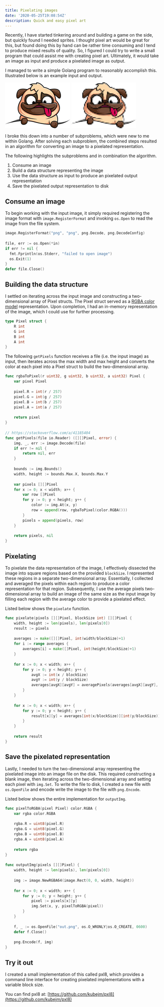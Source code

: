 ```yaml
---
title: Pixelating images
date: '2020-05-25T19:08:54Z'
description: Quick and easy pixel art
---
```


Recently, I have started tinkering around and building a game on the side, but
quickly found I needed sprites. I thought pixel art would be great for this,
but found doing this by hand can be rather time consuming and I tend to
produce mixed results of quality. So, I figured I could try to write a small
program that could assist me with creating pixel art. Ultimately, it would
take an image as input and produce a pixelated image as output.

I managed to write a simple Golang program to reasonably accomplish this.
Illustrated below is an example input and output.

![input](assets/input.png)
![output](assets/output.png)

I broke this down into a number of subproblems, which were new to me within
Golang. After solving each subproblem, the combined steps resulted in an
algorithm for converting an image to a pixelated representation.

The following highlights the subproblems and in combination the algorithm.

1. Consume an image
2. Build a data structure representing the image
3. Use the data structure as input to produce an pixelated output representation
4. Save the pixelated output representation to disk

## Consume an image

To begin working with the input image, it simply required registering the
image format with `image.RegisterFormat` and invoking `os.Open` to read the
image from the file system.

```go
image.RegisterFormat("png", "png", png.Decode, png.DecodeConfig)

file, err := os.Open(*in)
if err != nil {
  fmt.Fprintln(os.Stderr, "failed to open image")
  os.Exit(1)
}
defer file.Close()
```

## Building the data structure

I settled on iterating across the input image and constructing a
two-dimensional array of Pixel structs. The Pixel struct served as a
[RGBA color model](https://en.wikipedia.org/wiki/RGBA_color_model)
representation. Upon completion, I had an in-memory representation of the
image, which I could use for further processing.

```go
type Pixel struct {
	R int
	G int
	B int
	A int
}
```

The following `getPixels` function receives a file (i.e. the input image) as
input, then iterates across the max width and max height and converts the
color at each pixel into a Pixel struct to build the two-dimensional array.

```go
func rgbaToPixel(r uint32, g uint32, b uint32, a uint32) Pixel {
	var pixel Pixel

	pixel.R = int(r / 257)
	pixel.G = int(g / 257)
	pixel.B = int(b / 257)
	pixel.A = int(a / 257)

	return pixel
}

// https://stackoverflow.com/a/41185404
func getPixels(file io.Reader) ([][]Pixel, error) {
	img, _, err := image.Decode(file)
	if err != nil {
		return nil, err
	}

	bounds := img.Bounds()
	width, height := bounds.Max.X, bounds.Max.Y

	var pixels [][]Pixel
	for x := 0; x < width; x++ {
		var row []Pixel
		for y := 0; y < height; y++ {
			color := img.At(x, y)
			row = append(row, rgbaToPixel(color.RGBA()))
		}
		pixels = append(pixels, row)
	}

	return pixels, nil
}
```

## Pixelating

To pixelate the data representation of the image, I effectively dissected the
image into square regions based on the provided `blockSize`. I represented
these regions in a separate two-dimensional array. Essentially, I collected
and averaged the pixels within each region to produce a color representation
for that region. Subsequently, I use the average pixels two-dimensional array
to build an image of the same size as the input image by filling each region
with the average color to provide a pixelated effect.

Listed below shows the `pixelate` function.

```go
func pixelate(pixels [][]Pixel, blockSize int) [][]Pixel {
	width, height := len(pixels), len(pixels[0])
	result := pixels

	averages := make([][]Pixel, int(width/blockSize)+1)
	for i := range averages {
		averages[i] = make([]Pixel, int(height/blockSize)+1)
	}

	for x := 0; x < width; x++ {
		for y := 0; y < height; y++ {
			avgX := int(x / blockSize)
			avgY := int(y / blockSize)
			averages[avgX][avgY] = averagePixels(averages[avgX][avgY], pixels[x][y])
		}
	}

	for x := 0; x < width; x++ {
		for y := 0; y < height; y++ {
			result[x][y] = averages[int(x/blockSize)][int(y/blockSize)]
		}
	}

	return result
}
```

## Save the pixelated representation

Lastly, I needed to turn the two-dimensional array representing the pixelated
image into an image file on the disk. This required constructing a blank
image, then iterating across the two-dimensional array and setting each pixel
with `img.Set`. To write the file to disk, I created a new file with
`os.OpenFile` and encode write the image to the file with `png.Encode`.

Listed below shows the entire implementation for `outputImg`.

```go
func pixelToRGBA(pixel Pixel) color.RGBA {
	var rgba color.RGBA

	rgba.R = uint8(pixel.R)
	rgba.G = uint8(pixel.G)
	rgba.B = uint8(pixel.B)
	rgba.A = uint8(pixel.A)

	return rgba
}

func outputImg(pixels [][]Pixel) {
	width, height := len(pixels), len(pixels[0])

	img := image.NewRGBA64(image.Rect(0, 0, width, height))

	for x := 0; x < width; x++ {
		for y := 0; y < height; y++ {
			pixel := pixels[x][y]
			img.Set(x, y, pixelToRGBA(pixel))
		}
	}

	f, _ := os.OpenFile("out.png", os.O_WRONLY|os.O_CREATE, 0600)
	defer f.Close()

	png.Encode(f, img)
}
```

## Try it out

I created a small implementation of this called pxl8, which provides a command
line interface for creating pixelated implementations with a variable block
size.

You can find pxl8 at: [https://github.com/kubejm/pxl8](https://github.com/kubejm/pxl8)
